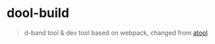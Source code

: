 dool-build
===

> d-band tool & dev tool based on webpack, changed from [atool](https://github.com/ant-tool)
